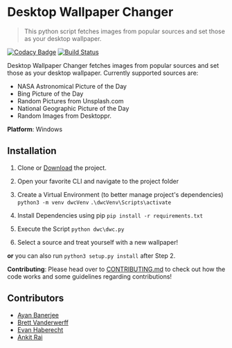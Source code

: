 # Desktop Wallpaper Changer
> This python script fetches images from popular sources and set those as your desktop wallpaper.

[![Codacy Badge](https://api.codacy.com/project/badge/Grade/54b27c2612ee4301924e701d1b081375)](https://app.codacy.com/app/ayan-b/Desktop-Wallpaper-Changer?utm_source=github.com&utm_medium=referral&utm_content=ayan-b/Desktop-Wallpaper-Changer&utm_campaign=Badge_Grade_Settings) [![Build Status](https://travis-ci.org/ayan-b/Desktop-Wallpaper-Changer.svg?branch=master)](https://travis-ci.org/ayan-b/Desktop-Wallpaper-Changer) 
<!--[![HitCount](http://hits.dwyl.io/ayan-b/Desktop-Wallpaper-Changer.svg)](http://hits.dwyl.io/ayan-b/Desktop-Wallpaper-Changer) -->

Desktop Wallpaper Changer fetches images from popular sources and set those as your desktop wallpaper. Currently supported sources are:
- NASA Astronomical Picture of the Day
- Bing Picture of the Day
- Random Pictures from Unsplash.com
- National Geographic Picture of the Day
- Random Images from Desktoppr.

**Platform**:
Windows

## Installation
1. Clone or [Download](https://github.com/ayan-b/Desktop-Wallpaper-Changer/archive/master.zip) the project.
2. Open your favorite CLI and navigate to the project folder
3. Create a Virtual Environment (to better manage project's dependencies)
`python3 -m venv dwcVenv`
`.\dwcVenv\Scripts\activate`

4. Install Dependencies using pip `pip install -r requirements.txt`
5. Execute the Script `python dwc\dwc.py`
6. Select a source and treat yourself with a new wallpaper!

**or** you can also run `python3 setup.py install` after Step 2.

**Contributing**:
Please head over to [CONTRIBUTING.md](/CONTRIBUTING.md) to check out how the code works and some guidelines regarding contributions!

## Contributors
* [Ayan Banerjee](https://github.com/ayan-b)
* [Brett Vanderwerff](https://github.com/brettvanderwerff)
* [Evan Haberecht](https://github.com/habereet)
* [Ankit Rai](https://github.com/ankitrai96)